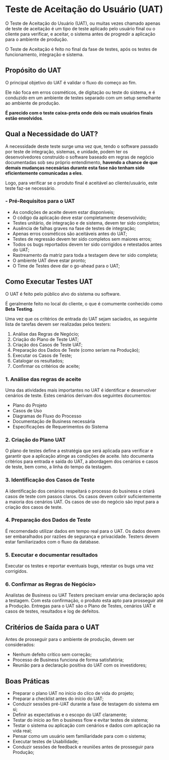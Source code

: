 # Teste de Aceitação do Usuário (UAT)

O Teste de Aceitação do Usuário (UAT), ou muitas vezes chamado apenas de teste de aceitação é um tipo de teste aplicado pelo usuário final ou o cliente para verificar, e aceitar, o sistema antes de progredir a aplicação para o ambiente de produção.

O Teste de Aceitação é feito no final da fase de testes, após os testes de funcionamento, integração e sistema.

## Propósito do UAT

O principal objetivo do UAT é validar o fluxo do começo ao fim.

Ele não foca em erros cosméticos, de digitação ou teste do sistema, e é conduzido em um ambiente de testes separado com um setup semelhante ao ambiente de produção.

**É parecido com o teste caixa-preta onde dois ou mais usuários finais estão envolvidos**.

## Qual a Necessidade do UAT?

A necessidade deste teste surge uma vez que, tendo o software passado por teste de integração, sistemas, e unidade, podem ter os desenvolvedores construído o software baseado em regras de negócio documentadas sob seu próprio entendimento, **havendo a chance de que demais mudanças necesárias durante esta fase não tenham sido eficientemente comunicadas a eles**.

Logo, para verificar se o produto final é aceitável ao cliente/usuário, este teste faz-se necessário.

### - Pré-Requisitos para o UAT

- As condições de aceite devem estar disponíveis;
- O código da aplicação deve estar completamente desenvolvido;
- Testes unitário, de integração e de sistema, devem ter sido completos;
- Ausência de falhas graves na fase de testes de integração;
- Apenas erros cosméticos são aceitáveis antes do UAT;
- Testes de regressão devem ter sido completos sem maiores erros;
- Todos os bugs reportados devem ter sido corrigidos e retestados antes do UAT;
- Rastreamento da matriz para toda a testagem deve ter sido completa;
- O ambiente UAT deve estar pronto;
- O Time de Testes deve dar o go-ahead para o UAT;

## Como Executar Testes UAT

O UAT é feito pelo público alvo do sistema ou software.

É geralmente feito no local do cliente, o que é comumente conhecido como **Beta Testing**.

Uma vez que os critérios de entrada do UAT sejam saciados, as seguinte lista de tarefas devem ser realizadas pelos testers:

1. Análise das Regras de Negócio;
2. Criação do Plano de Teste UAT;
3. Criação dos Casos de Teste UAT;
4. Preparação dos Dados de Teste (como seriam na Produção);
5. Executar os Casos de Teste;
6. Catalogar os resultados;
7. Confirmar os critérios de aceite;

### 1. Análise das regras de aceite

Uma das atividades mais importantes no UAT é identificar e desenvolver cenários de teste. Estes cenários derivam dos seguintes documentos:

- Plano do Projeto
- Casos de Uso
- Diagramas de Fluxo do Processo
- Documentação de Business necessária
- Especificações de Requerimentos do Sistema

### 2. Criação do Plano UAT

O plano de testes define a estratégia que será aplicada para verificar e garantir que a aplicação atinge as condições de aceite.
Isto documenta critérios para entrada e saída do UAT, a abordagem dos cenários e casos de teste, bem como, a linha do tempo da testagem.

### 3. Identificação dos Casos de Teste

A identificação dos cenários respeitará o processo do business e criará casos de teste  com passos claros.
Os casos devem cobrir suficientemente a maioria dos cenários UAT.
Os casos de uso do negócio são input para a criação dos casos de teste.

### 4. Preparação dos Dados de Teste

É recomendado utilizar dados em tempo real para o UAT.
Os dados devem ser embaralhados por razões de segurança e privacidade.
Testers devem estar familiarizados com o fluxo da database.

### 5. Executar e documentar resultados

Executar os testes e reportar eventuais bugs, retestar os bugs uma vez corrigidos.

### 6. Confirmar as Regras de Negócio>

Analistas de Business ou UAT Testers precisam enviar uma declaração após a testagem. Com esta confirmação, o produto esta apto para prosseguir até a Produção.
Entregas para o UAT são o Plano de Testes, cenários UAT e casos de testes, resultados e log de defeitos.

## Critérios de Saída para o UAT

Antes de prosseguir para o ambiente de produção, devem ser considerados:

- Nenhum defeito crítico sem correção;
- Processo de Business funciona de forma satisfatória;
- Reunião para a declaração positiva do UAT com os investidores;

## Boas Práticas

- Preparar o plano UAT no início do clico de vida do projeto;
- Preparar a checklist antes do início do UAT;
- Conduzir sessões pré-UAT durante a fase de testagem do sistema em si;
- Definir as expectativas e o escopo do UAT claramente;
- Testar do início ao fim o business flow e evitar testes de sistema;
- Testar o sistema ou aplicação com cenários e dados com aplicação na vida real;
- Pensar como um usuário sem familiaridade para com o sistema;
- Executar testes de Usabilidade;
- Conduzir sessões de feedback e reuniões antes de prosseguir para Produção;
